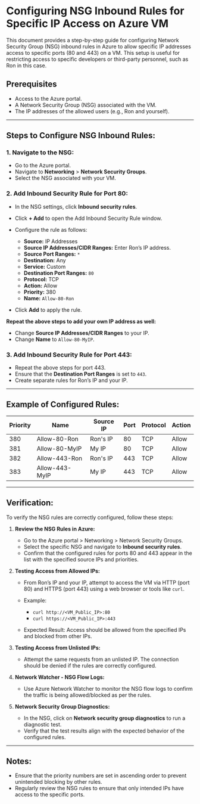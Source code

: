 # Configuring NSG Inbound Rules for Specific IP Access on Azure VM

This document provides a step-by-step guide for configuring Network Security Group (NSG) inbound rules in Azure to allow specific IP addresses access to specific ports (80 and 443) on a VM. This setup is useful for restricting access to specific developers or third-party personnel, such as Ron in this case.

## Prerequisites

* Access to the Azure portal.
* A Network Security Group (NSG) associated with the VM.
* The IP addresses of the allowed users (e.g., Ron and yourself).

---

## Steps to Configure NSG Inbound Rules:

### 1. Navigate to the NSG:

* Go to the Azure portal.
* Navigate to **Networking** > **Network Security Groups**.
* Select the NSG associated with your VM.

### 2. Add Inbound Security Rule for Port 80:

* In the NSG settings, click **Inbound security rules**.
* Click **+ Add** to open the Add Inbound Security Rule window.
* Configure the rule as follows:

  * **Source:** IP Addresses
  * **Source IP Addresses/CIDR Ranges:** Enter Ron’s IP address.
  * **Source Port Ranges:** `*`
  * **Destination:** Any
  * **Service:** Custom
  * **Destination Port Ranges:** `80`
  * **Protocol:** TCP
  * **Action:** Allow
  * **Priority:** 380
  * **Name:** `Allow-80-Ron`
* Click **Add** to apply the rule.

**Repeat the above steps to add your own IP address as well:**

* Change **Source IP Addresses/CIDR Ranges** to your IP.
* Change **Name** to `Allow-80-MyIP`.

### 3. Add Inbound Security Rule for Port 443:

* Repeat the above steps for port 443.
* Ensure that the **Destination Port Ranges** is set to `443`.
* Create separate rules for Ron’s IP and your IP.

---

## Example of Configured Rules:

| Priority | Name           | Source IP | Port | Protocol | Action |
| -------- | -------------- | --------- | ---- | -------- | ------ |
| 380      | Allow-80-Ron   | Ron's IP  | 80   | TCP      | Allow  |
| 381      | Allow-80-MyIP  | My IP     | 80   | TCP      | Allow  |
| 382      | Allow-443-Ron  | Ron's IP  | 443  | TCP      | Allow  |
| 383      | Allow-443-MyIP | My IP     | 443  | TCP      | Allow  |

---

## Verification:

To verify the NSG rules are correctly configured, follow these steps:

1. **Review the NSG Rules in Azure:**

   * Go to the Azure portal > Networking > Network Security Groups.
   * Select the specific NSG and navigate to **Inbound security rules**.
   * Confirm that the configured rules for ports 80 and 443 appear in the list with the specified source IPs and priorities.

2. **Testing Access from Allowed IPs:**

   * From Ron’s IP and your IP, attempt to access the VM via HTTP (port 80) and HTTPS (port 443) using a web browser or tools like `curl`.
   * Example:

     * `curl http://<VM_Public_IP>:80`
     * `curl https://<VM_Public_IP>:443`
   * Expected Result: Access should be allowed from the specified IPs and blocked from other IPs.

3. **Testing Access from Unlisted IPs:**

   * Attempt the same requests from an unlisted IP. The connection should be denied if the rules are correctly configured.

4. **Network Watcher - NSG Flow Logs:**

   * Use Azure Network Watcher to monitor the NSG flow logs to confirm the traffic is being allowed/blocked as per the rules.

5. **Network Security Group Diagnostics:**

   * In the NSG, click on **Network security group diagnostics** to run a diagnostic test.
   * Verify that the test results align with the expected behavior of the configured rules.

---

## Notes:

* Ensure that the priority numbers are set in ascending order to prevent unintended blocking by other rules.
* Regularly review the NSG rules to ensure that only intended IPs have access to the specific ports.
